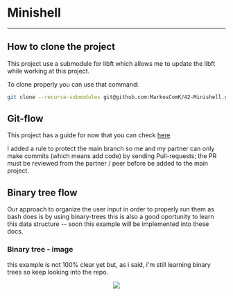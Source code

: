 # Minishell

---

## How to clone the project

This project use a submodule for libft which allows me to update the libft while working at this project.

To clone properly you can use that command:

```bash
git clone --recurse-submodules git@github.com:MarkosComK/42-Minishell.git
```

## Git-flow

This project has a guide for now that you can check <a href="https://www.notion.so/markoscomk/Minishell-10a7f389561a8071b283f60971d94217">here</a>

I added a rule to protect the main branch so me and my partner can only make commits (which means add code) by sending Pull-requests; the PR must be reviewed from the partner / peer before be added to the main project.

## Binary tree flow

Our approach to organize the user input in order to properly run them as bash does is by using binary-trees
this is also a good oportunity to learn this data structure -- soon this example will be implemented into these
docs.

### Binary tree - image

this example is not 100% clear yet but, as i said, i'm still learning binary trees so keep looking into the repo.

<p align="center">
    <img src="https://github.com/user-attachments/assets/b708eb21-cae1-411a-a49c-1c16e2350da2">
</p>
